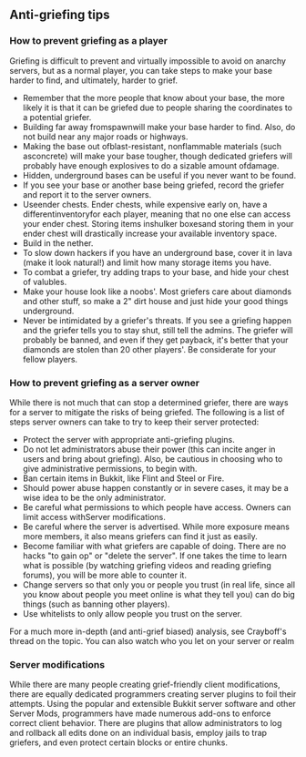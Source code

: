 ## Anti-griefing tips
### How to prevent griefing as a player
Griefing is difficult to prevent and virtually impossible to avoid on anarchy servers, but as a normal player, you can take steps to make your base harder to find, and ultimately, harder to grief.

- Remember that the more people that know about your base, the more likely it is that it can be griefed due to people sharing the coordinates to a potential griefer.
- Building far away fromspawnwill make your base harder to find. Also, do not build near any major roads or highways.
- Making the base out ofblast-resistant, nonflammable materials (such asconcrete) will make your base tougher, though dedicated griefers will probably have enough explosives to do a sizable amount ofdamage.
- Hidden, underground bases can be useful if you never want to be found.
- If you see your base or another base being griefed, record the griefer and report it to the server owners.
- Useender chests. Ender chests, while expensive early on, have a differentinventoryfor each player, meaning that no one else can access your ender chest. Storing items inshulker boxesand storing them in your ender chest will drastically increase your available inventory space.
- Build in the nether.
- To slow down hackers if you have an underground base, cover it in lava (make it look natural!) and limit how many storage items you have.
- To combat a griefer, try adding traps to your base, and hide your chest of valubles.
- Make your house look like a noobs'. Most griefers care about diamonds and other stuff, so make a 2" dirt house and just hide your good things underground.
- Never be intimidated by a griefer's threats. If you see a griefing happen and the griefer tells you to stay shut, still tell the admins. The griefer will probably be banned, and even if they get payback, it's better that your diamonds are stolen than 20 other players'. Be considerate for your fellow players.

### How to prevent griefing as a server owner
While there is not much that can stop a determined griefer, there are ways for a server to mitigate the risks of being griefed. The following is a list of steps server owners can take to try to keep their server protected:

- Protect the server with appropriate anti-griefing plugins.
- Do not let administrators abuse their power (this can incite anger in users and bring about griefing). Also, be cautious in choosing who to give administrative permissions, to begin with.
- Ban certain items in Bukkit, like Flint and Steel or Fire.
- Should power abuse happen constantly or in severe cases, it may be a wise idea to be the only administrator.
- Be careful what permissions to which people have access. Owners can limit access withServer modifications.
- Be careful where the server is advertised. While more exposure means more members, it also means griefers can find it just as easily.
- Become familiar with what griefers are capable of doing. There are no hacks "to gain op" or "delete the server". If one takes the time to learn what is possible (by watching griefing videos and reading griefing forums), you will be more able to counter it.
- Change servers so that only you or people you trust (in real life, since all you know about people you meet online is what they tell you) can do big things (such as banning other players).
- Use whitelists to only allow people you trust on the server.

For a much more in-depth (and anti-grief biased) analysis, see Crayboff's thread on the topic. You can also watch who you let on your server or realm

### Server modifications
While there are many people creating grief-friendly client modifications, there are equally dedicated programmers creating server plugins to foil their attempts. Using the popular and extensible Bukkit server software and other Server Mods, programmers have made numerous add-ons to enforce correct client behavior. There are plugins that allow administrators to log and rollback all edits done on an individual basis, employ jails to trap griefers, and even protect certain blocks or entire chunks.


